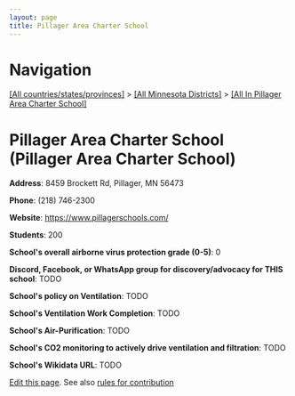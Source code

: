 ```yaml
---
layout: page
title: Pillager Area Charter School
---
```

# Navigation

[[All countries/states/provinces]](../../..) > [[All Minnesota Districts]](../..) > [[All In Pillager Area Charter School]](..)

# Pillager Area Charter School (Pillager Area Charter School)

**Address**: 8459 Brockett Rd, Pillager, MN 56473

**Phone**: (218) 746-2300

**Website**: <https://www.pillagerschools.com/>

**Students**: 200

**School's overall airborne virus protection grade (0-5)**: 0

**Discord, Facebook, or WhatsApp group for discovery/advocacy for THIS school**: TODO

**School's policy on Ventilation**: TODO

**School's Ventilation Work Completion**: TODO

**School's Air-Purification**: TODO

**School's CO2 monitoring to actively drive ventilation and filtration**: TODO

**School's Wikidata URL**: TODO


[Edit this page](https://github.com/ventilate-schools/MN/edit/main/./Pillager_Area_Charter_School/Pillager_Area_Charter_School.md). See also [rules for contribution](../../../contribution-rules/)